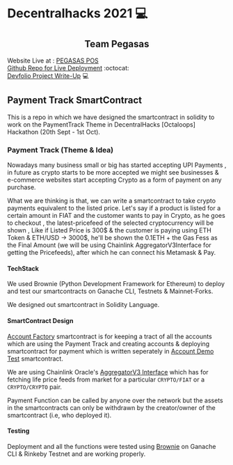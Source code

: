 # Decentralhacks 2021 :computer:

<p align="center">
  <h2 align="center">Team Pegasas</h2>
</p>

Website Live at : [PEGASAS POS](https://pos-api-dh.herokuapp.com/)  
[Github Repo for Live Deployment](https://github.com/gitanshwadhwa28/POS-API)  :octocat:    
[Devfolio Project Write-Up](https://devfolio.co/submissions/pegasas-payment-gateway-63fa) :computer:

## Payment Track SmartContract

This is a repo in which we have designed the smartcontract in solidity to work on the PaymentTrack Theme in DecentralHacks [Octaloops] Hackathon (20th Sept - 1st Oct).

### Payment Track (Theme & Idea)

Nowadays many business small or big has started accepting UPI Payments , in future as crypto starts to be more accepted we might see businesses & e-commerce websites start accepting Crypto as a form of payment on any purchase.

What we are thinking  is that, we can write a smartcontract to take crypto payments equivalent to the listed price. Let's say if a product is listed for a certain amount in FIAT and the customer wants to pay in Crypto, as he goes to checkout , the latest-pricefeed of the selected cryptocurrency will be shown , Like if Listed Price is 300$ & the customer is paying using ETH Token & ETH/USD -> 3000$, he'll be shown the 0.1ETH + the Gas Fess as the Final Amount (we will be using Chainlink AggregatorV3Interface for getting the Pricefeeds), after which he can connect his Metamask & Pay.

#### TechStack

We used Brownie (Python Development Framework for Ethereum) to deploy and test our smartcontracts on Ganache CLI, Testnets & Mainnet-Forks.

We designed out smartcontract in Solidity Language. 

#### SmartContract Design 

[Account Factory](https://github.com/visheshsinha/demoTest/blob/master/contracts/accountFactory.sol) smartcontract is for keeping a tract of all the accounts which are using the Payment Track and creating accounts & deploying smartcontract for payment which is written seperately in [Account Demo Test](https://github.com/visheshsinha/demoTest/blob/master/contracts/demoTest.sol) smartcontract.

We are using Chainlink Oracle's [AggregatorV3 Interface](https://github.com/smartcontractkit/chainlink/blob/develop/contracts/src/v0.6/interfaces/AggregatorV3Interface.sol) which has  for fetching life price feeds from market for a particular `CRYPTO/FIAT` or a `CRYPTO/CRYPTO` pair. 

Payment Function can be called by anyone over the network but the assets in the smartcontracts can only be withdrawn by the creator/owner of the smartcontract (i.e, who deployed it).

#### Testing

Deployment and all the functions were tested using [Brownie](https://eth-brownie.readthedocs.io/en/stable/) on Ganache CLI & Rinkeby Testnet and are working properly. 
